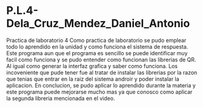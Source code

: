 # P.L.4-Dela_Cruz_Mendez_Daniel_Antonio
Practica de laboratorio 4
Como practica de laboratorio se pudo emplear todo lo aprendido en la unidad y como funciona el sistema de respuesta. Este programa aun que el programa es sencillo se puede identificar muy facil como funciona y se pudo entender como funcionan las librerias de QR. Al igual como generar la interfaz grafica y saber como funciona. 
Los incoveniente que pude tener fue al tratar de instalar las librerias por la razon que tenias que entrar en la raiz del sistema androir y poder instalar la aplicacion.
En conclucion, se pudo aplicar lo aprendido durante la materia y este programa puede mejorarse mucho mas ya que conosco como aplicar la segunda libreria mencionada en el video.

